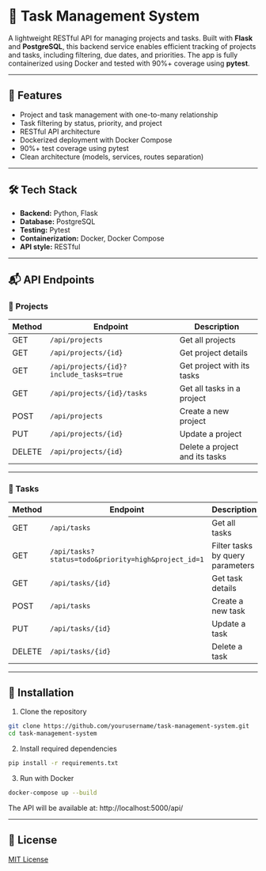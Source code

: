 # 📌 Task Management System

A lightweight RESTful API for managing projects and tasks. Built with **Flask** and **PostgreSQL**, this backend service enables efficient tracking of projects and tasks, including filtering, due dates, and priorities. The app is fully containerized using Docker and tested with 90%+ coverage using **pytest**.

---

## 🚀 Features

- Project and task management with one-to-many relationship
- Task filtering by status, priority, and project
- RESTful API architecture
- Dockerized deployment with Docker Compose
- 90%+ test coverage using pytest
- Clean architecture (models, services, routes separation)

---

## 🛠️ Tech Stack

- **Backend:** Python, Flask
- **Database:** PostgreSQL
- **Testing:** Pytest
- **Containerization:** Docker, Docker Compose
- **API style:** RESTful

---

## 📬 API Endpoints

### 🔹 Projects

| Method | Endpoint | Description |
|--------|----------|-------------|
| GET    | `/api/projects` | Get all projects |
| GET    | `/api/projects/{id}` | Get project details |
| GET    | `/api/projects/{id}?include_tasks=true` | Get project with its tasks |
| GET    | `/api/projects/{id}/tasks` | Get all tasks in a project |
| POST   | `/api/projects` | Create a new project |
| PUT    | `/api/projects/{id}` | Update a project |
| DELETE | `/api/projects/{id}` | Delete a project and its tasks |

---

### 🔹 Tasks

| Method | Endpoint | Description |
|--------|----------|-------------|
| GET    | `/api/tasks` | Get all tasks |
| GET    | `/api/tasks?status=todo&priority=high&project_id=1` | Filter tasks by query parameters |
| GET    | `/api/tasks/{id}` | Get task details |
| POST   | `/api/tasks` | Create a new task |
| PUT    | `/api/tasks/{id}` | Update a task |
| DELETE | `/api/tasks/{id}` | Delete a task |

---

## 🔧 Installation

1. Clone the repository
```bash
git clone https://github.com/yourusername/task-management-system.git
cd task-management-system
```

2. Install required dependencies
```bash
pip install -r requirements.txt
```

3. Run with Docker
```bash
docker-compose up --build
```
The API will be available at: http://localhost:5000/api/

---

## 📄 License
[MIT License](LICENSE)
